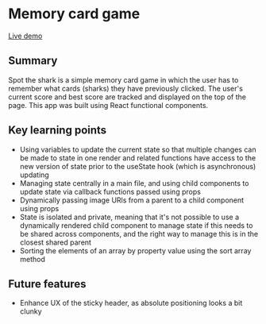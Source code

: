 # Memory card game

[Live demo](https://barrymoonshine.github.io/memory-card/)

## Summary

Spot the shark is a simple memory card game in which the user has to remember what cards (sharks) they have previously clicked. The user's current score and best score are tracked and displayed on the top of the page. This app was built using React functional components.

## Key learning points

- Using variables to update the current state so that multiple changes can be made to state in one render and related functions have access to the new version of state prior to the useState hook (which is asynchronous) updating
- Managing state centrally in a main file, and using child components to update state via callback functions passed using props
- Dynamically passing image URls from a parent to a child component using props
- State is isolated and private, meaning that it's not possible to use a dynamically rendered child component to manage state if this needs to be shared across components, and the right way to manage this is in the closest shared parent
- Sorting the elements of an array by property value using the sort array method


## Future features 

- Enhance UX of the sticky header, as absolute positioning looks a bit clunky 
